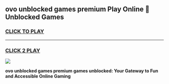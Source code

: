 
## ovo unblocked games premium Play Online 👋 Unblocked Games
<h3>
<a href="https://premium.freeplayer.one?title=ovo_unblocked_games_premium&ref=19F">CLICK TO PLAY</a></h3>
<hr>

<h3>
<a href="https://premium.freeplayer.one?title=ovo_unblocked_games_premium&ref=19F">CLICK 2 PLAY</a>
  
</h3>

<a href="https://premium.freeplayer.one?title=ovo_unblocked_games_premium&ref=19F"><img src="https://clearcache.store/games.png"></a>


**ovo unblocked games premium games unblocked: Your Gateway to Fun and Accessible Online Gaming**
